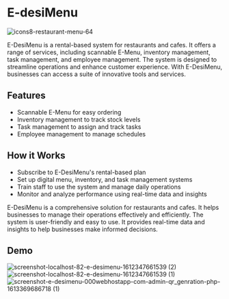 
# E-desiMenu
![icons8-restaurant-menu-64](https://github.com/user-attachments/assets/cf378cb1-27e7-407a-bea0-ad6a42ea2c0e)

E-DesiMenu is a rental-based system for restaurants and cafes.
It offers a range of services, including scannable E-Menu, inventory management, task management, and employee management.
The system is designed to streamline operations and enhance customer experience.
With E-DesiMenu, businesses can access a suite of innovative tools and services.



## Features

- Scannable E-Menu for easy ordering
- Inventory management to track stock levels
- Task management to assign and track tasks
- Employee management to manage schedules


## How it Works
- Subscribe to E-DesiMenu's rental-based plan
- Set up digital menu, inventory, and task management systems
- Train staff to use the system and manage daily operations
- Monitor and analyze performance using real-time data and insights

E-DesiMenu is a comprehensive solution for restaurants and cafes.
It helps businesses to manage their operations effectively and efficiently.
The system is user-friendly and easy to use.
It provides real-time data and insights to help businesses make informed decisions.

## Demo

![screenshot-localhost-82-e-desimenu-1612347661539 (2)](https://github.com/user-attachments/assets/9fb93dc0-d1fd-4cc5-bbdf-ae750ba83c78)
![screenshot-localhost-82-e-desimenu-1612347661539 (1)](https://github.com/user-attachments/assets/ced9248b-92ba-4c89-b2e4-b0e698a65d46)
![screenshot-e-desimenu-000webhostapp-com-admin-qr_genration-php-1613369686718 (1)](https://github.com/user-attachments/assets/b6d238bf-5080-46fa-a2f9-257c9b2f8627)





